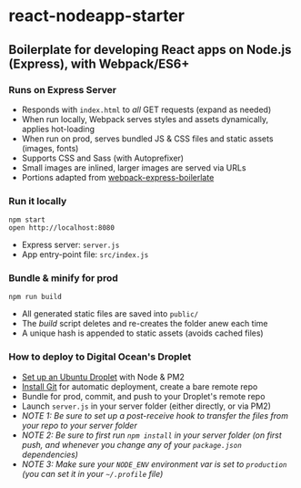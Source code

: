 react-nodeapp-starter
=====================

## Boilerplate for developing React apps on Node.js (Express), with Webpack/ES6+

### Runs on Express Server
* Responds with `index.html` to *all* GET requests (expand as needed)
* When run locally, Webpack serves styles and assets dynamically, applies hot-loading
* When run on prod, serves bundled JS & CSS files and static assets (images, fonts)
* Supports CSS and Sass (with Autoprefixer)
* Small images are inlined, larger images are served via URLs
* Portions adapted from  [webpack-express-boilerlate](https://github.com/christianalfoni/webpack-express-boilerplate)


### Run it locally
```
npm start
open http://localhost:8080
```
* Express server: `server.js`
* App entry-point file: `src/index.js`


### Bundle & minify for prod
```
npm run build
```
* All generated static files are saved into `public/`
* The *build* script deletes and re-creates the folder anew each time
* A unique hash is appended to static assets (avoids cached files)


### How to deploy to Digital Ocean's Droplet
* [Set up an Ubuntu Droplet](https://www.digitalocean.com/community/tutorials/how-to-use-pm2-to-setup-a-node-js-production-environment-on-an-ubuntu-vps) with Node & PM2
* [Install Git](https://www.digitalocean.com/community/tutorials/how-to-set-up-automatic-deployment-with-git-with-a-vps) for automatic deployment, create a bare remote repo
* Bundle for prod, commit, and push to your Droplet's remote repo
* Launch `server.js` in your server folder (either directly, or via PM2)
* *NOTE 1: Be sure to set up a *post-receive* hook to transfer the files from your repo to your server folder*
* *NOTE 2: Be sure to first run `npm install` in your server folder (on first push, and whenever you change any of your `package.json` dependencies)*
* *NOTE 3: Make sure your `NODE_ENV` environment var is set to `production` (you can set it in your `~/.profile` file)*
